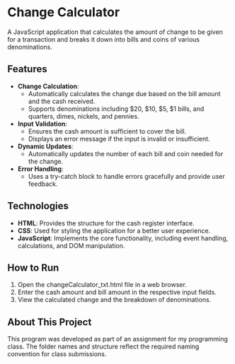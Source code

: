 # Change Calculator
A JavaScript application that calculates the amount of change to be given for a transaction and breaks it down into bills and coins of various denominations. 

## Features
- **Change Calculation**:
  - Automatically calculates the change due based on the bill amount and the cash received.
  - Supports denominations including $20, $10, $5, $1 bills, and quarters, dimes, nickels, and pennies.
- **Input Validation**:
  - Ensures the cash amount is sufficient to cover the bill.
  - Displays an error message if the input is invalid or insufficient.
- **Dynamic Updates**:
  - Automatically updates the number of each bill and coin needed for the change.
- **Error Handling**:
  - Uses a try-catch block to handle errors gracefully and provide user feedback.

## Technologies
- **HTML**: Provides the structure for the cash register interface.
- **CSS**: Used for styling the application for a better user experience.
- **JavaScript**: Implements the core functionality, including event handling, calculations, and DOM manipulation.

## How to Run
1. Open the changeCalculator_txt.html file in a web browser.
2. Enter the cash amount and bill amount in the respective input fields.
3. View the calculated change and the breakdown of denominations.

## About This Project
This program was developed as part of an assignment for my programming class. 
The folder names and structure reflect the required naming convention for class submissions.